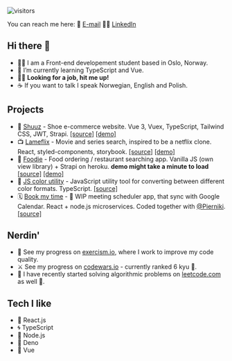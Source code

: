 ![visitors](https://visitor-badge.laobi.icu/badge?page_id=bartektelec.bartektelec-readme)

You can reach me here:
📧 [E-mail][URLemail] 
🕵️‍♂️ [LinkedIn][URLlinkedin]

## Hi there 👋

- 👨‍🎓 I am a Front-end developement student based in Oslo, Norway.
- 🌱 I’m currently learning TypeScript and Vue.
- 💁‍♂️ **Looking for a job, hit me up!**
- ☕ If you want to talk I speak Norwegian, English and Polish.


## Projects
- 👟 [Shuuz](https://github.com/bartektelec/shuuz-client) - Shoe e-commerce website. Vue 3, Vuex, TypeScript, Tailwind CSS, JWT, Strapi. [[source]](https://github.com/bartektelec/shuuz-client) [[demo]](https://bartektelec.github.io/shuuz-client/)
- 📺 [Lameflix](https://github.com/bartektelec/react-netflix-clone) - Movie and series search, inspired to be a netflix clone. React, styled-components, storybook. [[source]](https://github.com/bartektelec/react-netflix-clone) [[demo]](https://bartektelec.github.io/react-netflix-clone/)
- 🍔 [Foodie](https://github.com/bartektelec/foodie-app) - Food ordering / restaurant searching app. Vanilla JS (own view library) + Strapi on heroku. **demo might take a minute to load** [[source]](https://github.com/bartektelec/foodie-app) [[demo]](https://bartektelec.github.io/foodie-app/index.html)
- 🎨 [JS color utility](https://github.com/bartektelec/color-utility) - JavaScript utility tool for converting between different color formats. TypeScript. [[source]](https://github.com/bartektelec/color-utility)
- 🗓 [Book my time](https://github.com/bartektelec/book-my-time) - 🚧 WIP meeting scheduler app, that sync with Google Calendar. React + node.js microservices. Coded together with [@Pierniki](https://github.com/Pierniki/). [[source]](https://github.com/bartektelec/book-my-time)

## Nerdin'
- 🚀 See my progress on [exercism.io](https://exercism.io/profiles/bartektelec), where I work to improve my code quality.
- ⚔ See my progress on [codewars.io](https://www.codewars.com/users/bartektelec) - currently ranked 6 kyu 🥋.
- 📝 I have recently started solving algorithmic problems on [leetcode.com](https://leetcode.com/bartektelec/) as well 🧠.

## Tech I like 
- 🌌 React.js
- 🌀 TypeScript
- 🔋 Node.js
- 🦕 Deno
- 💚 Vue

[URLemail]:mailto:bartektelec@gmail.com
[URLlinkedin]:https://www.linkedin.com/in/bartlomiej-telec-212755153/
